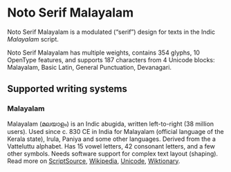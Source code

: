 
# Noto Serif Malayalam

Noto Serif Malayalam is a modulated (“serif”) design for texts in the Indic _Malayalam_ script. 

Noto Serif Malayalam has multiple weights, contains 354 glyphs, 10 OpenType features, and supports 187 characters from 4 Unicode blocks: Malayalam, Basic Latin, General Punctuation, Devanagari.


## Supported writing systems


### Malayalam

Malayalam (മലയാളം) is an Indic abugida, written left-to-right (38 million users). Used since c. 830 CE in India for Malayalam (official language of the Kerala state), Irula, Paniya and some other languages. Derived from the a Vatteluttu alphabet. Has 15 vowel letters, 42 consonant letters, and a few other symbols. Needs software support for complex text layout (shaping). Read more on [ScriptSource](https://scriptsource.org/scr/Mlym), [Wikipedia](https://en.wikipedia.org/wiki/ISO_15924:Mlym), [Unicode](https://www.unicode.org/versions/Unicode13.0.0/ch12.pdf#G22346), [Wiktionary](https://en.wiktionary.org/wiki/Category:Malayalam_script).

